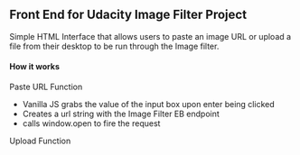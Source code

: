 ## Front End for Udacity Image Filter Project

Simple HTML Interface that allows users to paste an image URL or upload a file from their desktop to be run through the Image filter.

#### How it works

Paste URL Function
 - Vanilla JS grabs the value of the input box upon enter being clicked
  - Creates a url string with the Image Filter EB endpoint 
  - calls window.open to fire the request 
  
Upload Function

